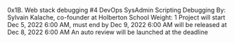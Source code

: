 0x1B. Web stack debugging #4
DevOps
SysAdmin
Scripting
Debugging
 By: Sylvain Kalache, co-founder at Holberton School
 Weight: 1
 Project will start Dec 5, 2022 6:00 AM, must end by Dec 9, 2022 6:00 AM
 will be released at Dec 8, 2022 6:00 AM
 An auto review will be launched at the deadline
